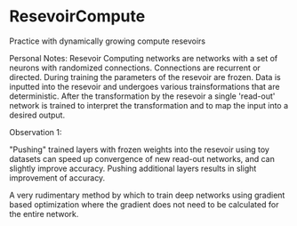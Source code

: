 # ResevoirCompute
Practice with dynamically growing compute resevoirs

Personal Notes: 
Resevoir Computing networks are networks with a set of neurons with randomized connections. Connections are recurrent or directed. During training the parameters of the resevoir are frozen. Data is inputted into the resevoir and undergoes various trainsformations that are deterministic. After the transformation by the resevoir a single 'read-out' network is trained to interpret the transformation and to map the input into a desired output. 

Observation 1: 

"Pushing" trained layers with frozen weights into the resevoir using toy datasets can speed up convergence of new read-out networks, and can slightly improve accuracy. Pushing additional layers results in slight improvement of accuracy. 

A very rudimentary method by which to train deep networks using gradient based optimization where the gradient does not need to be calculated for the entire network. 

